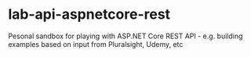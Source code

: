 # lab-api-aspnetcore-rest
Pesonal sandbox for playing with ASP.NET Core REST API - e.g. building examples based on input from Pluralsight, Udemy, etc
